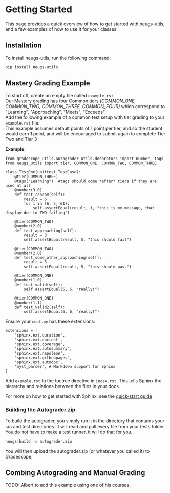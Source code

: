 # Getting Started

This page provides a quick overview of how to get started with neugs-utils, and a few examples of how to use it for your classes.

## Installation

To install neugs-utils, run the following command:

```bash
pip install neugs-utils
```

## Mastery Grading Example

To start off, create an empty file called ```example.rst```.  
Our Mastery grading has four Common tiers *(COMMON_ONE, COMMON_TWO, COMMON_THREE, COMMON_FOUR)* which correspond to "Learning", "Approaching", "Meets", "Exceeds".   
Add the following example of a common test setup with tier grading to your ```example.rst``` file.  
This example assumes default points of 1 point per tier, and so the student would earn 1 point, and will be encouraged to submit again to complete Tier Two and Tier 3


**Example:**
      
```
from gradescope_utils.autograder_utils.decorators import number, tags
from neugs_utils import tier, COMMON_ONE, COMMON_TWO, COMMON_THREE

class TestOne(unittest.TestCase):
    @tier(COMMON_THREE)
    @tags("Learning")  #tags should come *after* tiers if they are used at all
    @number(3.0)
    def test_random(self):
        result = 6
        for i in (6, 5, 61):
            self.assertEqual(result, i, "this is my message, that display due to TWO failing")

    @tier(COMMON_TWO)
    @number(2.0)
    def test_approaching(self):
        result = 3
        self.assertEqual(result, 5, "this should fail")

    @tier(COMMON_TWO)
    @number(2.0)
    def test_some_other_approaching(self):
        result = 5
        self.assertEqual(result, 5, "this should pass")

    @tier(COMMON_ONE)
    @number(1.0)
    def test_valid(self):
        self.assertEqual(5, 5, "really!")

    @tier(COMMON_ONE)
    @number(1.1)
    def test_valid2(self):
        self.assertEqual(6, 6, "really!")
```


Ensure your ```conf.py``` has these extensions:

```
extensions = [
    'sphinx.ext.duration',
    'sphinx.ext.doctest',
    'sphinx.ext.coverage',
    'sphinx.ext.autosummary',
    'sphinx.ext.napoleon',
    "sphinx.ext.githubpages",
    'sphinx.ext.autodoc',
    'myst_parser', # Markdown support for Sphinx
]
```


Add ```example.rst``` to the toctree directive in ```index.rst```. This tells Sphinx the hierarchy and relations between the files in your docs.


For more on how to get started with Sphinx, see the [quick-start guide](https://www.sphinx-doc.org/en/master/usage/quickstart.html)



### Building the Autograder.zip 

To build the autograder, you simply run it in the directory that contains your src and test directories. It will read and pull every file from your tests folder. You do not have to make a test runner, it will do that for you. 

```bash
neugs-build -o autograder.zip 
```

You will then upload the autograder.zip (or whatever you called it) to Gradescope. 


## Combing Autograding and Manual Grading

TODO: Albert to add this example using one of his courses.